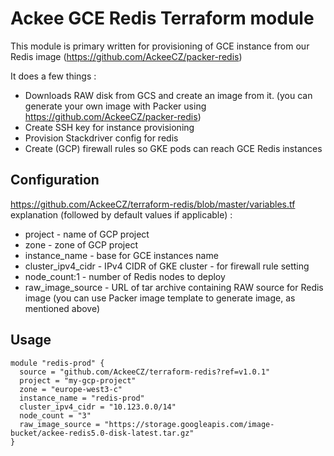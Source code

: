 # Ackee GCE Redis Terraform module

This module is primary written for provisioning of GCE instance from our Redis image (https://github.com/AckeeCZ/packer-redis)

It does a few things :
* Downloads RAW disk from GCS and create an image from it. (you can generate your own image with Packer using https://github.com/AckeeCZ/packer-redis)
* Create SSH key for instance provisioning
* Provision Stackdriver config for redis
* Create (GCP) firewall rules so GKE pods can reach GCE Redis instances


## Configuration

https://github.com/AckeeCZ/terraform-redis/blob/master/variables.tf explanation  (followed by default values if applicable) :

* project - name of GCP project
* zone - zone of GCP project
* instance_name - base for GCE instances name
* cluster_ipv4_cidr - IPv4 CIDR of GKE cluster - for firewall rule setting
* node_count:1 - number of Redis nodes to deploy
* raw_image_source -  URL of tar archive containing RAW source for Redis image (you can use Packer image template to generate image, as mentioned above)

## Usage

```hcl
module "redis-prod" {
  source = "github.com/AckeeCZ/terraform-redis?ref=v1.0.1"
  project = "my-gcp-project"
  zone = "europe-west3-c"
  instance_name = "redis-prod"
  cluster_ipv4_cidr = "10.123.0.0/14"
  node_count = "3"
  raw_image_source = "https://storage.googleapis.com/image-bucket/ackee-redis5.0-disk-latest.tar.gz"
}

```
